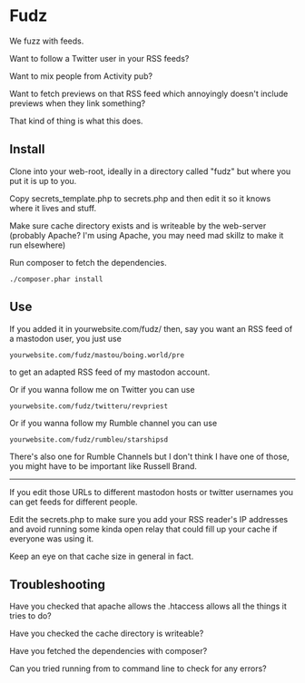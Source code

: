 # Fudz

We fuzz with feeds.

Want to follow a Twitter user in your RSS feeds?

Want to mix people from Activity pub?

Want to fetch previews on that RSS feed which annoyingly
doesn't include previews when they link something?

That kind of thing is what this does.


## Install 

Clone into your web-root, ideally in a directory called
"fudz" but where you put it is up to you.

Copy secrets_template.php to secrets.php and then edit
it so it knows where it lives and stuff.

Make sure cache directory exists and is writeable by
the web-server (probably Apache? I'm using Apache,
you may need mad skillz to make it run elsewhere)

Run composer to fetch the dependencies.

```
./composer.phar install
```

## Use

If you added it in yourwebsite.com/fudz/ then, 
say you want an RSS feed of a mastodon user, 
you just use

```
yourwebsite.com/fudz/mastou/boing.world/pre
```

to get an adapted RSS feed of my mastodon account.

Or if you wanna follow me on Twitter you can use

```
yourwebsite.com/fudz/twitteru/revpriest
```

Or if you wanna follow my Rumble channel you can use

```
yourwebsite.com/fudz/rumbleu/starshipsd
```

There's also one for Rumble Channels but I don't
think I have one of those, you might have to be
important like Russell Brand.

---

If you edit those URLs to different mastodon
hosts or twitter usernames you can get feeds for
different people.

Edit the secrets.php to make sure you add your
RSS reader's IP addresses and avoid running some
kinda open relay that could fill up your cache
if everyone was using it.

Keep an eye on that cache size in general in fact.


## Troubleshooting

Have you checked that apache allows the .htaccess allows all
the things it tries to do?

Have you checked the cache directory is writeable?

Have you fetched the dependencies with composer?

Can you tried running from to command line to check for
any errors?


